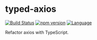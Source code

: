 # typed-axios
[![Build Status](https://travis-ci.com/GXwar/typed-axios.svg?branch=master)](https://travis-ci.com/GXwar/typed-axios)
[![npm version](https://badge.fury.io/js/typed-axios.svg)](https://badge.fury.io/js/typed-axios)
[![Language](https://img.shields.io/badge/language-Typescript-orange.svg)](https://www.typescriptlang.org/)

Refactor axios with TypeScript.
